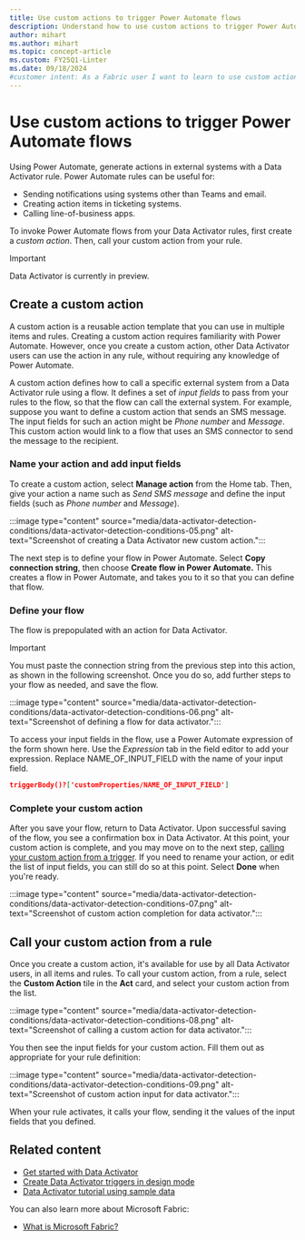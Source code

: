 ```yaml
---
title: Use custom actions to trigger Power Automate flows
description: Understand how to use custom actions to trigger Power Automate flows with Data Activator and achieve seamless integration between systems.
author: mihart
ms.author: mihart
ms.topic: concept-article
ms.custom: FY25Q1-Linter
ms.date: 09/18/2024
#customer intent: As a Fabric user I want to learn to use custom actions to trigger Power Automate flows.
---
```


# Use custom actions to trigger Power Automate flows

Using Power Automate, generate actions in external systems with a Data Activator rule. Power Automate rules can be useful for:

* Sending notifications using systems other than Teams and email.
* Creating action items in ticketing systems.
* Calling line-of-business apps.

To invoke Power Automate flows from your Data Activator rules, first create a *custom action*. Then, call your custom action from your rule.

> [!IMPORTANT]
> Data Activator is currently in preview.

## Create a custom action

A custom action is a reusable action template that you can use in multiple items and rules. Creating a custom action requires familiarity with Power Automate. However, once you create a custom action, other Data Activator users can use the action in any rule, without requiring any knowledge of Power Automate.

A custom action defines how to call a specific external system from a Data Activator rule using a flow. It defines a set of *input fields* to pass from your rules to the flow, so that the flow can call the external system. For example, suppose you want to define a custom action that sends an SMS message. The input fields for such an action might be *Phone number* and *Message*. This custom action would link to a flow that uses an SMS connector to send the message to the recipient.

### Name your action and add input fields

To create a custom action, select **Manage action** from the Home tab. Then, give your action a name such as *Send SMS message* and define the input fields (such as *Phone number* and *Message*).

:::image type="content" source="media/data-activator-detection-conditions/data-activator-detection-conditions-05.png" alt-text="Screenshot of creating a Data Activator new custom action.":::

The next step is to define your flow in Power Automate. Select **Copy connection string**, then choose **Create flow in Power Automate.** This creates a flow in Power Automate, and takes you to it so that you can define that flow.

### Define your flow

The flow is prepopulated with an action for Data Activator.

> [!IMPORTANT]
> You must paste the connection string from the previous step into this action, as shown in the following screenshot. Once you do so, add further steps to your flow as needed, and save the flow.

:::image type="content" source="media/data-activator-detection-conditions/data-activator-detection-conditions-06.png" alt-text="Screenshot of defining a flow for data activator.":::

To access your input fields in the flow, use a Power Automate expression of the form shown here. Use the *Expression* tab in the field editor to add your expression. Replace NAME\_OF\_INPUT\_FIELD with the name of
your input field.

```json
triggerBody()?['customProperties/NAME_OF_INPUT_FIELD']
```

### Complete your custom action

After you save your flow, return to Data Activator. Upon successful saving of the flow, you see a confirmation box in Data Activator. At this point, your custom action is complete, and you may move on to the next step, [calling your custom action from a trigger](#call-your-custom-action-from-a-trigger). If you need to rename your action, or edit the list of input fields, you can still do so at this point. Select **Done** when you're ready.

:::image type="content" source="media/data-activator-detection-conditions/data-activator-detection-conditions-07.png" alt-text="Screenshot of custom action completion for data activator.":::

## Call your custom action from a rule

Once you create a custom action, it's available for use by all Data Activator users, in all items and rules. To call your custom action, from a rule, select the **Custom Action** tile in the **Act** card, and select your custom action from the list.

:::image type="content" source="media/data-activator-detection-conditions/data-activator-detection-conditions-08.png" alt-text="Screenshot of calling a custom action for data activator.":::

You then see the input fields for your custom action. Fill them out as appropriate for your rule definition:

:::image type="content" source="media/data-activator-detection-conditions/data-activator-detection-conditions-09.png" alt-text="Screenshot of custom action input for data activator.":::

When your rule activates, it calls your flow, sending it the values of the input fields that you defined.

## Related content

* [Get started with Data Activator](data-activator-get-started.md)
* [Create Data Activator triggers in design mode](data-activator-create-triggers-design-mode.md)
* [Data Activator tutorial using sample data](data-activator-tutorial.md)

You can also learn more about Microsoft Fabric:

* [What is Microsoft Fabric?](../get-started/microsoft-fabric-overview.md)
